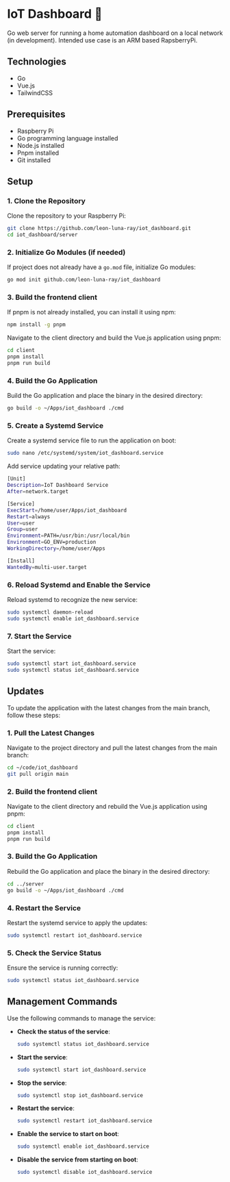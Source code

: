 # IoT Dashboard 🚧
Go web server for running a home automation dashboard on a local network (in development).
Intended use case is an ARM based RapsberryPi.

## Technologies
- Go
- Vue.js
- TailwindCSS

## Prerequisites

- Raspberry Pi
- Go programming language installed
- Node.js installed
- Pnpm installed
- Git installed

## Setup

### 1. Clone the Repository

Clone the repository to your Raspberry Pi:

```sh
git clone https://github.com/leon-luna-ray/iot_dashboard.git
cd iot_dashboard/server
```

### 2. Initialize Go Modules (if needed)

If project does not already have a `go.mod` file, initialize Go modules:

```sh
go mod init github.com/leon-luna-ray/iot_dashboard
```

### 3. Build the frontend client
If pnpm is not already installed, you can install it using npm:

```sh
npm install -g pnpm
```

Navigate to the client directory and build the Vue.js application using pnpm:

```sh
cd client
pnpm install
pnpm run build
```

### 4. Build the Go Application

Build the Go application and place the binary in the desired directory:

```sh
go build -o ~/Apps/iot_dashboard ./cmd
```

### 5. Create a Systemd Service

Create a systemd service file to run the application on boot:

```sh
sudo nano /etc/systemd/system/iot_dashboard.service
```

Add service updating your relative path:

```sh
[Unit]
Description=IoT Dashboard Service
After=network.target

[Service]
ExecStart=/home/user/Apps/iot_dashboard
Restart=always
User=user
Group=user
Environment=PATH=/usr/bin:/usr/local/bin
Environment=GO_ENV=production
WorkingDirectory=/home/user/Apps

[Install]
WantedBy=multi-user.target
```

### 6. Reload Systemd and Enable the Service

Reload systemd to recognize the new service:

```sh
sudo systemctl daemon-reload
sudo systemctl enable iot_dashboard.service
```

### 7. Start the Service

Start the service:

```sh
sudo systemctl start iot_dashboard.service
sudo systemctl status iot_dashboard.service
```


## Updates

To update the application with the latest changes from the main branch, follow these steps:

### 1. Pull the Latest Changes

Navigate to the project directory and pull the latest changes from the main branch:

```sh
cd ~/code/iot_dashboard
git pull origin main
```
### 2. Build the frontend client

Navigate to the client directory and rebuild the Vue.js application using pnpm:

```sh
cd client
pnpm install
pnpm run build
```

### 3. Build the Go Application

Rebuild the Go application and place the binary in the desired directory:

```sh
cd ../server
go build -o ~/Apps/iot_dashboard ./cmd
```

### 4. Restart the Service

Restart the systemd service to apply the updates:

```sh
sudo systemctl restart iot_dashboard.service
```

### 5. Check the Service Status

Ensure the service is running correctly:

```sh
sudo systemctl status iot_dashboard.service
```

## Management Commands

Use the following commands to manage the service:

- **Check the status of the service**:
  ```sh
  sudo systemctl status iot_dashboard.service
  ```
- **Start the service**:
  ```sh
  sudo systemctl start iot_dashboard.service
  ```

- **Stop the service**:
  ```sh
  sudo systemctl stop iot_dashboard.service
  ```
- **Restart the service**:
  ```sh
  sudo systemctl restart iot_dashboard.service
  ```

- **Enable the service to start on boot**:
  ```sh
  sudo systemctl enable iot_dashboard.service
  ```

- **Disable the service from starting on boot**:
    ```sh
    sudo systemctl disable iot_dashboard.service
    ```
